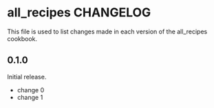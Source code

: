 # all_recipes CHANGELOG

This file is used to list changes made in each version of the all_recipes cookbook.

## 0.1.0

Initial release.

- change 0
- change 1
